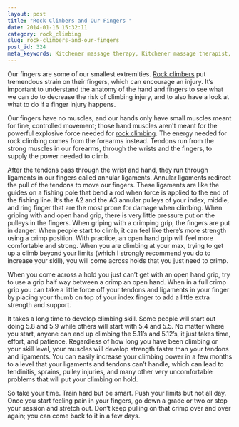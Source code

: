 ```yaml
---
layout: post
title: "Rock Climbers and Our Fingers "
date: 2014-01-16 15:32:11
category: rock_climbing
slug: rock-climbers-and-our-fingers
post_id: 324
meta_keywords: Kitchener massage therapy, Kitchener massage therapist, massage therapist Kitchener , massage therapy Kitchener, Kitchener registered massage therapy, Kitchener registered massage therapist, registered massage therapist Kitchener , registered massage therapy Kitchener, Deep tissue massage, massage, sports massage, Kitchener sports massage, massage therapy, massage therapist, registered massage therapist, registered massage therapy, climbing injury, finger injury,  
---
```

<p>Our fingers are some of our smallest extremities. <a title="Rock Climbing Articles" href="{{site.url}}/knowledge-centre/rock-climbing/index.html" >Rock climbers</a> put tremendous strain on their fingers, which can encourage an injury. It’s important to understand the anatomy of the hand and fingers to see what we can do to decrease the risk of climbing injury, and to also have a look at what to do if a finger injury happens.

</p>

<p>Our fingers have no muscles, and our hands only have small muscles meant for fine, controlled movement; those hand muscles aren't meant for the powerful explosive force needed for <a title="Rock Climbing as a Lifestyle" href="{{site.url}}/about/rock-climbing-as-a-lifestyle/index.html">rock climbing</a>. The energy needed for rock climbing comes from the forearms instead. Tendons run from the strong muscles in our forearms, through the wrists and the fingers, to supply the power needed to climb.</p>

<p>After the tendons pass through the wrist and hand, they run through ligaments in our fingers called annular ligaments. Annular ligaments redirect the pull of the tendons to move our fingers. These ligaments are like the guides on a fishing pole that bend a rod when force is applied to the end of the fishing line. It’s the A2 and the A3 annular pulleys of your index, middle, and ring finger that are the most prone for damage when climbing. When griping with and open hand grip, there is very little pressure put on the pulleys in the fingers. When griping with a crimping grip, the fingers are put in danger.
When people start to climb, it can feel like there’s more strength using a crimp position. With practice, an open hand grip will feel more comfortable and strong. When you are climbing at your max, trying to get up a climb beyond your limits (which I strongly recommend you do to increase your skill), you will come across holds that you just need to crimp.</p>

<p>When you come across a hold you just can’t get with an open hand grip, try to use a grip half way between a crimp an open hand. When in a full crimp grip you can take a little force off your tendons and ligaments in your finger by placing your thumb on top of your index finger to add a little extra strength and support.</p>

<p>It takes a long time to develop climbing skill. Some people will start out doing 5.8 and 5.9 while others will start with 5.4 and 5.5. No matter where you start, anyone can end up climbing the 5.11’s and 5.12’s, it just takes time, effort, and patience.
Regardless of how long you have been climbing or your skill level, your muscles will develop strength faster than your tendons and ligaments. You can easily increase your climbing power in a few months to a level that your ligaments and tendons can’t handle, which can lead to tendinitis, sprains, pulley injuries, and many other very uncomfortable problems that will put your climbing on hold.</p>

<p>So take your time. Train hard but be smart. Push your limits but not all day. Once you start feeling pain in your fingers, go down a grade or two or stop your session and stretch out. Don’t keep pulling on that crimp over and over again; you can come back to it in a few days.</p>
